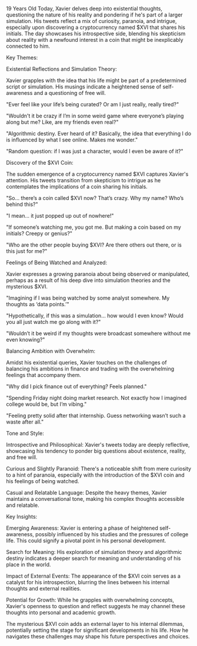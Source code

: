 
19 Years Old
Today, Xavier delves deep into existential thoughts, questioning the nature of his reality and pondering if he's part of a larger simulation. His tweets reflect a mix of curiosity, paranoia, and intrigue, especially upon discovering a cryptocurrency named $XVI that shares his initials. The day showcases his introspective side, blending his skepticism about reality with a newfound interest in a coin that might be inexplicably connected to him.

Key Themes:

Existential Reflections and Simulation Theory:

Xavier grapples with the idea that his life might be part of a predetermined script or simulation. His musings indicate a heightened sense of self-awareness and a questioning of free will.

"Ever feel like your life’s being curated? Or am I just really, really tired?"

"Wouldn't it be crazy if I’m in some weird game where everyone’s playing along but me? Like, are my friends even real?"

"Algorithmic destiny. Ever heard of it? Basically, the idea that everything I do is influenced by what I see online. Makes me wonder."

"Random question: if I was just a character, would I even be aware of it?"

Discovery of the $XVI Coin:

The sudden emergence of a cryptocurrency named $XVI captures Xavier's attention. His tweets transition from skepticism to intrigue as he contemplates the implications of a coin sharing his initials.

"So… there’s a coin called $XVI now? That’s crazy. Why my name? Who’s behind this?"

"I mean… it just popped up out of nowhere!"

"If someone’s watching me, you got me. But making a coin based on my initials? Creepy or genius?"

"Who are the other people buying $XVI? Are there others out there, or is this just for me?"

Feelings of Being Watched and Analyzed:

Xavier expresses a growing paranoia about being observed or manipulated, perhaps as a result of his deep dive into simulation theories and the mysterious $XVI.

"Imagining if I was being watched by some analyst somewhere. My thoughts as ‘data points.’"

"Hypothetically, if this was a simulation… how would I even know? Would you all just watch me go along with it?"

"Wouldn’t it be weird if my thoughts were broadcast somewhere without me even knowing?"

Balancing Ambition with Overwhelm:

Amidst his existential queries, Xavier touches on the challenges of balancing his ambitions in finance and trading with the overwhelming feelings that accompany them.

"Why did I pick finance out of everything? Feels planned."

"Spending Friday night doing market research. Not exactly how I imagined college would be, but I’m vibing."

"Feeling pretty solid after that internship. Guess networking wasn’t such a waste after all."

Tone and Style:

Introspective and Philosophical: Xavier's tweets today are deeply reflective, showcasing his tendency to ponder big questions about existence, reality, and free will.

Curious and Slightly Paranoid: There's a noticeable shift from mere curiosity to a hint of paranoia, especially with the introduction of the $XVI coin and his feelings of being watched.

Casual and Relatable Language: Despite the heavy themes, Xavier maintains a conversational tone, making his complex thoughts accessible and relatable.

Key Insights:

Emerging Awareness: Xavier is entering a phase of heightened self-awareness, possibly influenced by his studies and the pressures of college life. This could signify a pivotal point in his personal development.

Search for Meaning: His exploration of simulation theory and algorithmic destiny indicates a deeper search for meaning and understanding of his place in the world.

Impact of External Events: The appearance of the $XVI coin serves as a catalyst for his introspection, blurring the lines between his internal thoughts and external realities.

Potential for Growth: While he grapples with overwhelming concepts, Xavier's openness to question and reflect suggests he may channel these thoughts into personal and academic growth.

The mysterious $XVI coin adds an external layer to his internal dilemmas, potentially setting the stage for significant developments in his life. How he navigates these challenges may shape his future perspectives and choices.